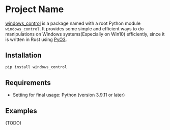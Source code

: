 # Project Name

[windows_control](https://pypi.org/project/windows-control/) is a package named with a root Python module `windows_control`.
It provides some simple and efficient ways to do manipulations on Windows systems(Especially on Win10) efficiently, since it is written in Rust using [PyO3](https://crates.io/crates/pyo3).

## Installation

```bash
pip install windows_control
```

## Requirements

- Setting for final usage: Python (version 3.9.11 or later)

## Examples
(TODO)